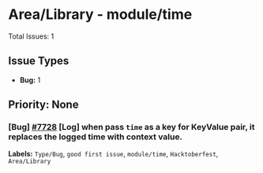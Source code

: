 # Area/Library - module/time

Total Issues: 1

## Issue Types

- **Bug:** 1

## Priority: None

### [Bug] [#7728](https://github.com/ballerina-platform/ballerina-library/issues/7728) [Log] when pass `time` as a key for KeyValue pair, it replaces the logged time with context value.
**Labels:** `Type/Bug`, `good first issue`, `module/time`, `Hacktoberfest`, `Area/Library`

